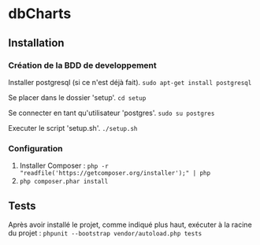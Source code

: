 # dbCharts

## Installation

### Création de la BDD de developpement

Installer postgresql (si ce n'est déjà fait).
`sudo apt-get install postgresql`

Se placer dans le dossier 'setup'.
`cd setup`

Se connecter en tant qu'utilisateur 'postgres'.
`sudo su postgres`

Executer le script 'setup.sh'.
`./setup.sh`

### Configuration

1. Installer Composer : `php -r "readfile('https://getcomposer.org/installer');" | php`
2. `php composer.phar install`

## Tests

Après avoir installé le projet, comme indiqué plus haut, exécuter à la racine du projet :
`phpunit --bootstrap vendor/autoload.php tests`
